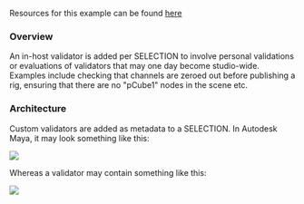 Resources for this example can be found [here][resources]

### Overview

An in-host validator is added per SELECTION to involve personal validations or evaluations of validators that may one day become studio-wide. Examples include checking that channels are zeroed out before publishing a rig, ensuring that there are no "pCube1" nodes in the scene etc.

### Architecture

Custom validators are added as metadata to a SELECTION. In Autodesk Maya, it may look something like this:

![](https://github.com/abstractfactory/publish/blob/ca6429958350ccbf053abc79e50fcda39467f5db/images/custom_validator_example.png)

Whereas a validator may contain something like this:

![](https://dl.dropbox.com/s/6noo8zi60eccvpd/custom_validator_example_2.png)

[resources]: https://github.com/abstractfactory/publish/blob/ca6429958350ccbf053abc79e50fcda39467f5db/resources/examples/custom_validator_example.ma